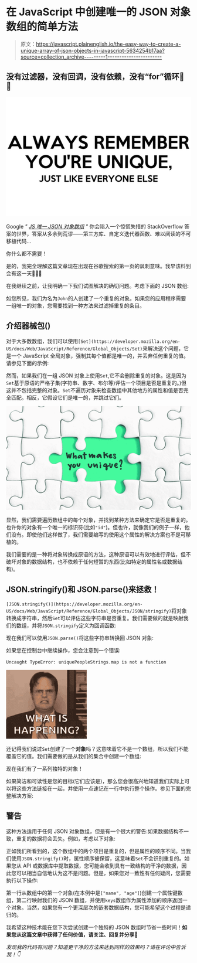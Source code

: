 # 在 JavaScript 中创建唯一的 JSON 对象数组的简单方法

> 原文：<https://javascript.plainenglish.io/the-easy-way-to-create-a-unique-array-of-json-objects-in-javascript-5634254b17aa?source=collection_archive---------1----------------------->

## 没有过滤器，没有回调，没有依赖，没有“for”循环🙌 🎉

![](img/f3de88233d456a212568ece3926b7218.png)

Google *"* [*JS 唯一 JSON 对象数组*](https://www.google.com/search?q=JS+array+of+unique+JSON+Objects) *"* 你会陷入一个惊慌失措的 StackOverflow 答案的世界，答案从多余到荒谬——第三方库、自定义迭代器函数、难以阅读的不可移植代码…

你什么都不需要！

是的，我完全理解这篇文章现在出现在谷歌搜索的第一页的讽刺意味。我早该料到会有这一天🤦🏻‍♂️

在我继续之前，让我明确一下我们试图解决的确切问题。考虑下面的 JSON 数组:

如您所见，我们为名为`John`的人创建了一个重复的对象。如果您的应用程序需要一组唯一的对象，您需要找到一种方法来过滤掉重复的条目。

## 介绍器械包()

对于大多数数组，我们可以使用`[Set](https://developer.mozilla.org/en-US/docs/Web/JavaScript/Reference/Global_Objects/Set)`来解决这个问题，它是一个 JavaScript 全局对象，强制其每个值都是唯一的，并丢弃任何重复的值。请参见下面的示例:

然而，如果我们在一组 JSON 对象上使用`Set`,它不会删除重复的对象。这是因为`Set`基于原语的严格子集(字符串、数字、布尔等)评估一个项目是否是重复的。)但这并不包括完整的对象。`Set`不遍历对象来检查数组中其他地方的属性和值是否完全匹配。相反，它假设它们是唯一的，并跳过它们。

![](img/c61f66fb7ad7350ec4f61fd5f7fec14f.png)

显然，我们需要遍历数组中的每个对象，并找到某种方法来确定它是否是重复的。也许你的对象有一个唯一的标识符(比如`"id"`)。但也许，就像我们的例子一样，他们没有。即使他们这样做了，我们需要编写的使用这个属性的解决方案也不是可移植的。

我们需要的是一种将对象转换成原语的方法，这种原语可以有效地进行评估，但不破坏对象的数据结构，也不依赖于任何短暂的东西(比如特定的属性名或数据结构)。

## JSON.stringify()和 JSON.parse()来拯救！

`[JSON.stringify()](https://developer.mozilla.org/en-US/docs/Web/JavaScript/Reference/Global_Objects/JSON/stringify)`将对象转换成字符串，然后`Set`可以评估这些字符串是否重复。我们需要做的就是映射我们的数组，并将`JSON.stringify`定义为回调函数:

现在我们可以使用`JSON.parse()`将这些字符串转换回 JSON 对象:

如果您在控制台中继续操作，您会注意到一个错误:

```
Uncaught TypeError: uniquePeopleStrings.map is not a function
```

![](img/8765908de8e394cdd38240af42b5a508.png)

还记得我们说过`Set`创建了一个**对象**吗？这意味着它不是一个数组，所以我们不能覆盖它的值。我们需要做的是从我们的集合中创建一个数组:

现在我们有了一系列独特的对象！

如果简洁和可读性是您的目标(它们应该是)，那么您会很高兴地知道我们实际上可以将这些方法链接在一起，并使用一点速记在一行中执行整个操作。参见下面的完整解决方案:

## 警告

这种方法适用于任何 JSON 对象数组，但是有一个很大的警告:如果数据结构不一致，重复的数据将会丢失。例如，考虑以下对象:

正如我们所看到的，这个数组中的两个项目是重复的，但是属性的顺序不同。当我们使用`JSON.stringify()`时，属性顺序被保留，这意味着`Set`不会识别重复的。如果您从 API 或数据库中提取数据，您可能会收到具有一致结构的干净的数据，因此您可以相当自信地认为这不是问题。但是，如果您对一致性有任何疑问，您需要执行以下操作:

第一行从数组中的第一个对象(在本例中是`["name", "age"]`)创建一个属性键数组，第二行映射我们的 JSON 数组，并使用`keys`数组作为属性添加的顺序返回一个对象。当然，如果您有一个更深层次的嵌套数据结构，您可能希望这个过程是递归的。

我希望这种技术能在您下次尝试创建一个独特的 JSON 数组时节省一些时间！**如果您从这篇文章中获得了任何价值，请关注、回复并分享🙏**

*发现我的代码有问题？知道更干净的方法来达到同样的效果吗？请在评论中告诉我！👇*